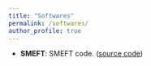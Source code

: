 ```yaml
---
title: "Softwares"
permalink: /softwares/
author_profile: true
---
```


* **SMEFT**: SMEFT code. ([source code](https://github.com/jhyu-itp))

